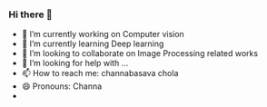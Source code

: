 ### Hi there 👋

- 🔭 I’m currently working on Computer vision
- 🌱 I’m currently learning Deep learning
- 👯 I’m looking to collaborate on Image Processing related works
- 🤔 I’m looking for help with ...
- 📫 How to reach me: channabasava chola
- 😄 Pronouns: Channa 
- <!--
- 💬 Ask me about ...
- ⚡ Fun fact: ...
-->
